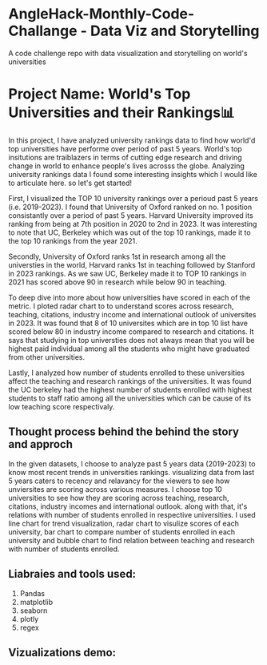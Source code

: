 # AngleHack-Monthly-Code-Challange - Data Viz and Storytelling
A code challenge repo with data visualization and storytelling on world's universities

# Project Name: World's Top Universities and their Rankings📊

In this project, I have analyzed university rankings data to find how world'd top universities have performe over period of past 5 years. World's top insitutions are traiblazers in terms of cutting edge research and driving change in world to enhance people's lives acrosss the globe. Analyzing university rankings data I found some interesting insights which I would like to articulate here. so let's get started!

First, I visualized the TOP 10 university rankings over a perioud past 5 years (i.e. 2019-2023). I found that University of Oxford ranked on no. 1 position consistantly over a period of past 5 years. Harvard University improved its ranking from being at 7th position in 2020 to 2nd in 2023. It was interesting to note that UC, Berkeley which was out of the top 10 rankings, made it to the top 10 rankings from the year 2021.

Secondly, University of Oxford ranks 1st in research among all the universties in the world, Harvard ranks 1st in teaching followed by Stanford in 2023 rankings. As we saw UC, Berkeley made it to TOP 10 rankings in 2021 has scored above 90 in research while below 90 in teaching. 

To deep dive into more about how universities have scored in each of the metric. I ploted radar chart to to understand scores across research, teaching, citations, industry income and international outlook of universites in 2023. It was found that 8 of 10 universites which are in top 10 list have scored below 80 in industry income compared to research and citations. It says that studying in top universties does not always mean that you will be highest paid individual among all the students who might have graduated from other universities.

Lastly, I analyzed how number of students enrolled to these universities affect the teaching and research rankings of the universities. It was found the UC berkeley had the highest number of students enrolled with highest students to staff ratio among all the universities which can be cause of its low teaching score respectivaly. 


## Thought process behind the behind the story and approch

In the given datasets, I choose to analyze past 5 years data (2019-2023) to know most recent trends in universities rankings. visualizing data from last 5 years caters to recency and relavancy for the viewers to see how unviersites are scoring across various measures. I choose top 10 universities to see how they are scoring across teaching, research, citations, industry incomes and international outlook. along with that, it's relations with number of students enrolled in respective universities. I used line chart for trend visualization, radar chart to visulize scores of each university, bar chart to compare number of students enrolled in each university and bubble chart to find relation between teaching and research with number of students enrolled.

## Liabraies and tools used:

1. Pandas
2. matplotlib
3. seaborn
4. plotly
5. regex

## Vizualizations demo:






